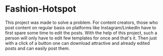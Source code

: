 # Fashion-Hotspot
This project was made to solve a problem. For content creators, those who post content on regular basis on platforms like Instagram/LinkedIn have to first spare some time to edit the posts. With the help of this project, such a person will only have to edit few templates for once and that's it. Then just with a click of a button one can download attractive and already edited posts and can easily post them. 
